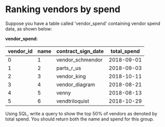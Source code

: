 # Ranking vendors by spend

Suppose you have a table called 'vendor_spend' containing vendor spend data, as
shown below:

**vendor_spend:**

| vendor_id | name | contract_sign_date | total_spend |
|-----------|------|--------------------|-------------|
| 0 | 1 | vendor_schmendor | 2018-09-01 | 34324 |
| 1 | 2 | parts_r_us | 2018-09-03 | 23455 |
| 2 | 3 | vendor_king | 2018-10-11 | 77654 |
| 3 | 4 | vendor_diagram | 2018-08-21 | 23334 |
| 4 | 5 | venny	| 2018-08-13 | 94843 |
| 5 | 6 | vendtriloquist | 2018-10-29 | 23444 |

Using SQL, write a query to show the top 50% of vendors as denoted by total spend.
You should return both the name and spend for this group.
